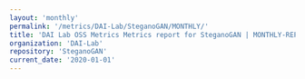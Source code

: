 ```yaml
---
layout: 'monthly'
permalink: '/metrics/DAI-Lab/SteganoGAN/MONTHLY/'
title: 'DAI Lab OSS Metrics Metrics report for SteganoGAN | MONTHLY-REPORT-2020-01-01'
organization: 'DAI-Lab'
repository: 'SteganoGAN'
current_date: '2020-01-01'
---
```

